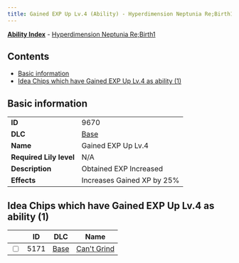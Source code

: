 ```yaml
---
title: Gained EXP Up Lv.4 (Ability) - Hyperdimension Neptunia Re;Birth1
---
```


[**Ability Index**](/neptunia/rb1/ability/index.html) - [Hyperdimension Neptunia Re;Birth1](/neptunia/rb1)

## Contents

- [Basic information](#basic-information)
- [Idea Chips which have Gained EXP Up Lv.4 as ability (1)](#idea-chips-which-have-gained-exp-up-lv4-as-ability-1)

## Basic information

|   |   |
| -- | -- |
| **ID** | 9670
**DLC** | [Base](/neptunia/rb1/dlc/1-base.html)
**Name** | Gained EXP Up Lv.4
**Required Lily level** | N/A
**Description** | Obtained EXP Increased
**Effects** | Increases Gained XP by 25% |


## Idea Chips which have Gained EXP Up Lv.4 as ability (1)

|    | ID | DLC | Name |
| -- | -- | --- | ---- |
| <input type="checkbox" id="rb1-item-1-5171" class="trackbox" /> | 5171 | [Base](/neptunia/rb1/dlc/1-base.html) | [Can't Grind](/neptunia/rb1/item/1-5171-cant-grind.html) |
